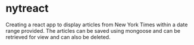 # nytreact
Creating a react app to display articles from New York Times within a date range provided. The articles can be saved using mongoose and can be retrieved for view and can also be deleted.
